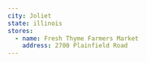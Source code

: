 ```yaml
---
city: Joliet
state: illinois
stores:
  - name: Fresh Thyme Farmers Market
    address: 2700 Plainfield Road
---
```

